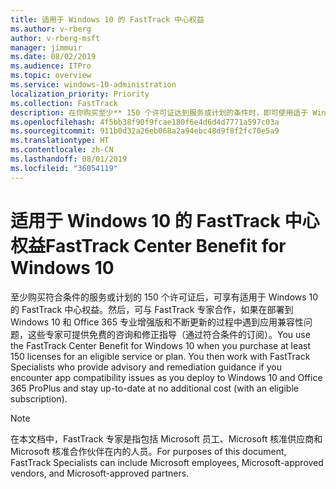 ```yaml
---
title: 适用于 Windows 10 的 FastTrack 中心权益
ms.author: v-rberg
author: v-rberg-msft
manager: jimmuir
ms.date: 08/02/2019
ms.audience: ITPro
ms.topic: overview
ms.service: windows-10-administration
localization_priority: Priority
ms.collection: FastTrack
description: 在你购买至少** 150 个许可证达到服务或计划的条件时，即可使用适于 Windows 10 的 FastTrack 中心权益。
ms.openlocfilehash: 4f5bb38f90f9fcae180f6e4d6d4d7771a597c03a
ms.sourcegitcommit: 911b0d32a26eb068a2a94ebc48d9f8f2fc70e5a9
ms.translationtype: HT
ms.contentlocale: zh-CN
ms.lasthandoff: 08/01/2019
ms.locfileid: "36054119"
---
```

# <a name="fasttrack-center-benefit-for-windows-10"></a><span data-ttu-id="d0b3d-103">适用于 Windows 10 的 FastTrack 中心权益</span><span class="sxs-lookup"><span data-stu-id="d0b3d-103">FastTrack Center Benefit for Windows 10</span></span>

<span data-ttu-id="d0b3d-p101">至少购买符合条件的服务或计划的 150 个许可证后，可享有适用于 Windows 10 的 FastTrack 中心权益。然后，可与 FastTrack 专家合作，如果在部署到 Windows 10 和 Office 365 专业增强版和不断更新的过程中遇到应用兼容性问题，这些专家可提供免费的咨询和修正指导（通过符合条件的订阅）。</span><span class="sxs-lookup"><span data-stu-id="d0b3d-p101">You use the FastTrack Center Benefit for Windows 10 when you purchase  at least  150 licenses for an eligible service or plan. You then work with FastTrack Specialists who provide advisory and remediation guidance if you encounter app compatibility issues as you deploy to Windows 10 and Office 365 ProPlus and stay up-to-date at no additional cost (with an eligible subscription).</span></span>
  
> [!NOTE]
> <span data-ttu-id="d0b3d-106">在本文档中，FastTrack 专家是指包括 Microsoft 员工、Microsoft 核准供应商和 Microsoft 核准合作伙伴在内的人员。</span><span class="sxs-lookup"><span data-stu-id="d0b3d-106">For purposes of this document, FastTrack Specialists can include Microsoft employees, Microsoft-approved vendors, and Microsoft-approved partners.</span></span> 
    

  

  

 